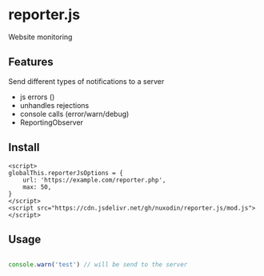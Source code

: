# reporter.js
Website monitoring

## Features
Send different types of notifications to a server
- js errors ()
- unhandles rejections
- console calls (error/warn/debug)
- ReportingObserver

## Install

```
<script>
globalThis.reporterJsOptions = {
    url: 'https://example.com/reporter.php',
    max: 50,
}
</script>
<script src="https://cdn.jsdelivr.net/gh/nuxodin/reporter.js/mod.js"></script>
```

## Usage

```js

console.warn('test') // will be send to the server

```
